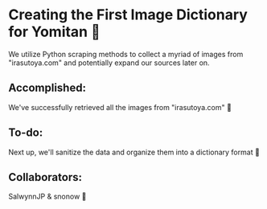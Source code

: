 # Creating the First Image Dictionary for Yomitan 📸

We utilize Python scraping methods to collect a myriad of images from "irasutoya.com" and potentially expand our sources later on.

## Accomplished:
We've successfully retrieved all the images from "irasutoya.com" 🎉
## To-do:
Next up, we'll sanitize the data and organize them into a dictionary format 📝
## Collaborators:
SalwynnJP & snonow 🤝
